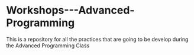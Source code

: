 # Workshops---Advanced-Programming
This is a repository for all the practices that are going to be develop during the Advanced Programming Class 
